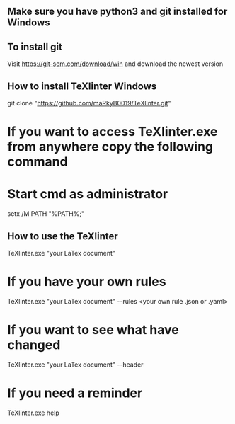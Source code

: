 ## Make sure you have python3 and git installed for Windows

## To install git
Visit https://git-scm.com/download/win and download the newest version

## How to install TeXlinter Windows
git clone "https://github.com/maRkyB0019/TeXlinter.git"

# If you want to access TeXlinter.exe from anywhere copy the following command
# Start cmd as administrator
setx /M PATH "%PATH%;<your-new-path-to-TeXlinter-folder>"

## How to use the TeXlinter
TeXlinter.exe "your LaTex document"
# If you have your own rules
TeXlinter.exe "your LaTex document" --rules <your own rule .json or .yaml>
# If you want to see what have changed
TeXlinter.exe "your LaTex document" --header
# If you need a reminder
TeXlinter.exe help
